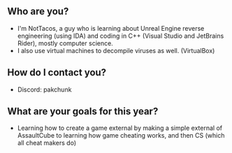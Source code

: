 ## Who are you?
- I'm NotTacos, a guy who is learning about Unreal Engine reverse engineering (using IDA) and coding in C++ (Visual Studio and JetBrains Rider), mostly computer science.
- I also use virtual machines to decompile viruses as well. (VirtualBox)
## How do I contact you?
- Discord: pakchunk
## What are your goals for this year?
- Learning how to create a game external by making a simple external of AssaultCube to learning how game cheating works, and then CS (which all cheat makers do)
